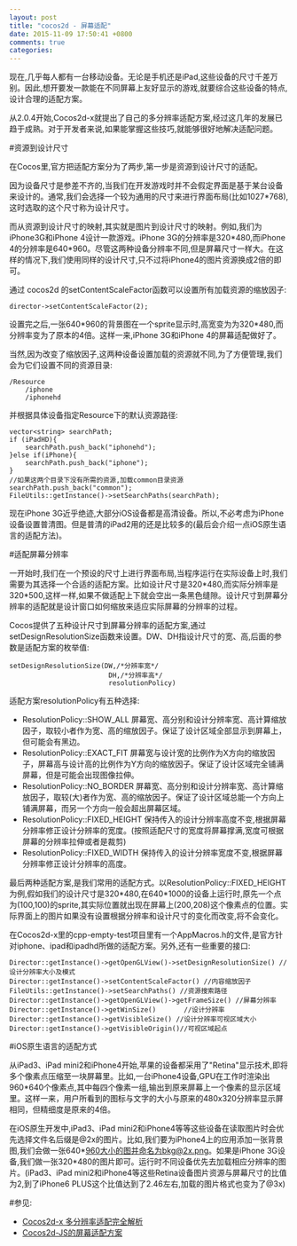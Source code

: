 ```yaml
---
layout: post
title: "cocos2d - 屏幕适配"
date: 2015-11-09 17:50:41 +0800
comments: true
categories: 
---
```


现在,几乎每人都有一台移动设备。无论是手机还是iPad,这些设备的尺寸千差万别。因此,想开要发一款能在不同屏幕上友好显示的游戏,就要综合这些设备的特点,设计合理的适配方案。

从2.0.4开始,Cocos2d-x就提出了自己的多分辨率适配方案,经过这几年的发展已趋于成熟。对于开发者来说,如果能掌握这些技巧,就能够很好地解决适配问题。

#资源到设计尺寸

在Cocos里,官方把适配方案分为了两步,第一步是资源到设计尺寸的适配。

因为设备尺寸是参差不齐的,当我们在开发游戏时并不会假定界面是基于某台设备来设计的。通常,我们会选择一个较为通用的尺寸来进行界面布局(比如1027*768),这时选取的这个尺寸称为设计尺寸。

而从资源到设计尺寸的映射,其实就是图片到设计尺寸的映射。例如,我们为iPhone3G和iPhone 4设计一款游戏。iPhone 3G的分辨率是320*480,而iPhone 4的分辨率是640\*960。尽管这两种设备分辨率不同,但是屏幕尺寸一样大。在这样的情况下,我们使用同样的设计尺寸,只不过将iPhone4的图片资源换成2倍的即可。

通过 cocos2d 的setContentScaleFactor函数可以设置所有加载资源的缩放因子:

	director->setContentScaleFactor(2);
	
设置完之后,一张640\*960的背景图在一个sprite显示时,高宽变为为320*480,而分辨率变为了原本的4倍。这样一来,iPhone 3G和iPhone 4的屏幕适配做好了。

当然,因为改变了缩放因子,这两种设备设置加载的资源就不同,为了方便管理,我们会为它们设置不同的资源目录:
	
	/Resource
		/iphone
		/iphonehd
		
并根据具体设备指定Resource下的默认资源路径:
	
	vector<string> searchPath;
	if (iPadHD){	
		searchPath.push_back("iphonehd");
	}else if(iPhone){
		searchPath.push_back("iphone");
	}
	//如果这两个目录下没有所需的资源,加载common目录资源
	searchPath.push_back("common");
	FileUtils::getInstance()->setSearchPaths(searchPath);
	
	

现在iPhone 3G近乎绝迹,大部分iOS设备都是高清设备。所以,不必考虑为iPhone设备设置普清图。但是普清的iPad2用的还是比较多的(最后会介绍一点iOS原生语言的适配方法)。

#适配屏幕分辨率

一开始时,我们在一个预设的尺寸上进行界面布局,当程序运行在实际设备上时,我们需要为其选择一个合适的适配方案。比如设计尺寸是320*480,而实际分辨率是320\*500,这样一样,如果不做适配上下就会空出一条黑色缝隙。设计尺寸到屏幕分辨率的适配就是设计窗口如何缩放来适应实际屏幕的分辨率的过程。

Cocos提供了五种设计尺寸到屏幕分辨率的适配方案,通过setDesignResolutionSize函数来设置。DW、DH指设计尺寸的宽、高,后面的参数是适配方案的枚举值:
	
	
	setDesignResolutionSize(DW,/*分辨率宽*/
							 DH,/*分辨率高*/
							 resolutionPolicy) 
							 
适配方案resolutionPolicy有五种选择:					 
							 
- ResolutionPolicy::SHOW_ALL 屏幕宽、高分别和设计分辨率宽、高计算缩放因子，取较小者作为宽、高的缩放因子。保证了设计区域全部显示到屏幕上，但可能会有黑边。
- ResolutionPolicy::EXACT_FIT 屏幕宽与设计宽的比例作为X方向的缩放因子，屏幕高与设计高的比例作为Y方向的缩放因子。保证了设计区域完全铺满屏幕，但是可能会出现图像拉伸。
- ResolutionPolicy::NO_BORDER 屏幕宽、高分别和设计分辨率宽、高计算缩放因子，取较(大)者作为宽、高的缩放因子。保证了设计区域总能一个方向上铺满屏幕，而另一个方向一般会超出屏幕区域。
- ResolutionPolicy::FIXED_HEIGHT 保持传入的设计分辨率高度不变,根据屏幕分辨率修正设计分辨率的宽度。(按照适配尺寸的宽度将屏幕撑满,宽度可根据屏幕的分辨率拉伸或者是裁剪)
- ResolutionPolicy::FIXED_WIDTH 保持传入的设计分辨率宽度不变,根据屏幕分辨率修正设计分辨率的高度。

最后两种适配方案,是我们常用的适配方式。以ResolutionPolicy::FIXED_HEIGHT为例,假如我们的设计尺寸是320*480,在640\*1000的设备上运行时,原先一个点为(100,100)的sprite,其实际位置就出现在屏幕上(200,208)这个像素点的位置。实际界面上的图片如果没有设置根据分辨率和设计尺寸的变化而改变,将不会变化。

在Cocos2d-x里的cpp-empty-test项目里有一个AppMacros.h的文件,是官方针对iphone、ipad和ipadhd所做的适配方案。另外,还有一些重要的接口:
	
	Director::getInstance()->getOpenGLView()->setDesignResolutionSize() //设计分辨率大小及模式 
	Director::getInstance()->setContentScaleFactor() //内容缩放因子 
	FileUtils::getInstance()->setSearchPaths() //资源搜索路径 
	Director::getInstance()->getOpenGLView()->getFrameSize() //屏幕分辨率 
	Director::getInstance()->getWinSize() 	    //设计分辨率 
	Director::getInstance()->getVisibleSize() //设计分辨率可视区域大小 
	Director::getInstance()->getVisibleOrigin()//可视区域起点

#iOS原生语言的适配方式

从iPad3、iPad mini2和iPhone4开始,苹果的设备都采用了"Retina"显示技术,即将多个像素点压缩至一块屏幕里。比如,一台iPhone4设备,GPU在工作时渲染出960*640个像素点,其中每四个像素一组,输出到原来屏幕上一个像素的显示区域里。这样一来，用户所看到的图标与文字的大小与原来的480x320分辨率显示屏相同，但精细度是原来的4倍。

在iOS原生开发中,iPad3、iPad mini2和iPhone4等等这些设备在读取图片时会优先选择文件名后缀是@2x的图片。比如,我们要为iPhone4上的应用添加一张背景图,我们会做一张640*960大小的图并命名为bkg@2x.png。如果是iPhone 3G设备,我们做一张320\*480的图片即可。运行时不同设备优先去加载相应分辨率的图片。(iPad3、iPad mini2和iPhone4等这些Retina设备图片资源与屏幕尺寸的比值为2,到了iPhone6 PLUS这个比值达到了2.46左右,加载的图片格式也变为了@3x)


#参见:

- [Cocos2d-x 多分辨率适配完全解析](http://www.cocos.com/doc/article/index?type=cocos2d-x&url=/doc/cocos-docs-master/manual/framework/native/v3/multi-resolution/zh.md)
- [Cocos2d-JS的屏幕适配方案](http://www.cocos.com/doc/article/index?type=cocos2d-x&url=/doc/cocos-docs-master/manual/framework/cocos2d-js/4-essential-concepts/4-4-resolution-policies/zh.md+)


